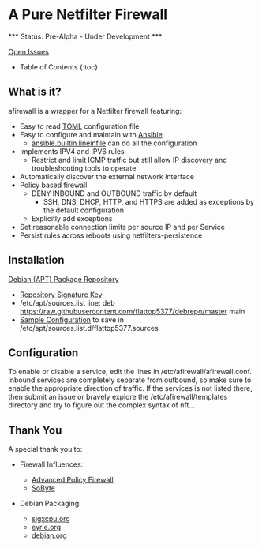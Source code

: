 # A Pure Netfilter Firewall

*** Status: Pre-Alpha - Under Development ***

[Open Issues](https://github.com/flattop5377/afirewall/issues)

* Table of Contents {:toc}

## What is it?

afirewall is a wrapper for a Netfilter firewall featuring:
  * Easy to read [TOML](https://toml.io/en/) configuration file
  * Easy to configure and maintain with [Ansible](https://ansible.com)
    * [ansible.builtin.lineinfile](https://docs.ansible.com/ansible/latest/collections/ansible/builtin/lineinfile_module.html) can do all the configuration
  * Implements IPV4 and IPV6 rules
    * Restrict and limit ICMP traffic but still allow IP discovery and troubleshooting tools to operate
  * Automatically discover the external network interface
  * Policy based firewall
    * DENY INBOUND and OUTBOUND traffic by default
      * SSH, DNS, DHCP, HTTP, and HTTPS are added as exceptions by the default configuration
    * Explicitly add exceptions
  * Set reasonable connection limits per source IP and per Service
  * Persist rules across reboots using netfilters-persistence

## Installation

[Debian (APT) Package Repository](https://wiki.debian.org/DebianRepository)
  * [Repository Signature Key](https://raw.githubusercontent.com/flattop5377/debrepo/refs/heads/master/conf/flattop5377.public.asc)
  * /etc/apt/sources.list line: deb https://raw.githubusercontent.com/flattop5377/debrepo/master main
  * [Sample Configuration](https://raw.githubusercontent.com/flattop5377/debrepo/refs/heads/master/conf/flattop5377.sources) to save in /etc/apt/sources.list.d/flattop5377.sources

## Configuration

To enable or disable a service, edit the lines in /etc/afirewall/afirewall.conf. Inbound services are completely separate from outbound, so make sure to enable the appropriate direction of traffic. If the services is not listed there, then submit an issue or bravely explore the /etc/afirewall/templates directory and try to figure out the complex syntax of nft...

## Thank You

A special thank you to:
  * Firewall Influences:
    * [Advanced Policy Firewall](https://www.rfxn.com/projects/advanced-policy-firewall/)
    * [SoByte](https://www.sobyte.net/post/2022-04/understanding-netfilter-and-iptables/)

  * Debian Packaging:
    * [sigxcpu.org](https://honk.sigxcpu.org/piki/development/debian_packages_in_git/)
    * [eyrie.org](https://www.eyrie.org/~eagle/notes/debian/git.html)
    * [debian.org](https://www.debian.org/doc/manuals/debmake-doc/index.en.html)

